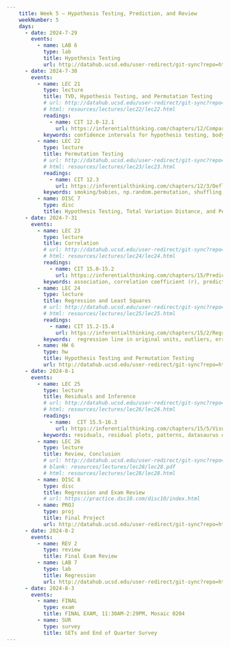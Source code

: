 ```yaml
---
    title: Week 5 – Hypothesis Testing, Prediction, and Review
    weekNumber: 5
    days:
      - date: 2024-7-29
        events: 
          - name: LAB 6 
            type: lab
            title: Hypothesis Testing
            url: http://datahub.ucsd.edu/user-redirect/git-sync?repo=https://github.com/dsc-courses/dsc10-2024-su&subPath=labs/lab06/lab06.ipynb
      - date: 2024-7-30
        events: 
          - name: LEC 21
            type: lecture
            title: TVD, Hypothesis Testing, and Permutation Testing
            # url: http://datahub.ucsd.edu/user-redirect/git-sync?repo=https://github.com/dsc-courses/dsc10-2024-su&subPath=lectures/lec22/lec22.ipynb
            # html: resources/lectures/lec22/lec22.html
            readings: 
              - name: CIT 12.0-12.1
                url: https://inferentialthinking.com/chapters/12/Comparing_Two_Samples.html
            keywords: confidence intervals for hypothesis testing, body temperature, smoking/babies
          - name: LEC 22
            type: lecture
            title: Permutation Testing
            # url: http://datahub.ucsd.edu/user-redirect/git-sync?repo=https://github.com/dsc-courses/dsc10-2024-su&subPath=lectures/lec23/lec23.ipynb
            # html: resources/lectures/lec23/lec23.html
            readings: 
              - name: CIT 12.3
                url: https://inferentialthinking.com/chapters/12/3/Deflategate.html
            keywords: smoking/babies, np.random.permutation, shuffling, Deflategate
          - name: DISC 7
            type: disc
            title: Hypothesis Testing, Total Variation Distance, and Permutation Testing
      - date: 2024-7-31
        events: 
          - name: LEC 23
            type: lecture
            title: Correlation
            # url: http://datahub.ucsd.edu/user-redirect/git-sync?repo=https://github.com/dsc-courses/dsc10-2024-su&subPath=lectures/lec24/lec24.ipynb
            # html: resources/lectures/lec24/lec24.html
            readings:  
              - name: CIT 15.0-15.2
                url: https://inferentialthinking.com/chapters/15/Prediction.html
            keywords: association, correlation coefficient (r), predicting heights, regression line (su)
          - name: LEC 24
            type: lecture
            title: Regression and Least Squares
            # url: http://datahub.ucsd.edu/user-redirect/git-sync?repo=https://github.com/dsc-courses/dsc10-2024-su&subPath=lectures/lec25/lec25.ipynb
            # html: resources/lectures/lec25/lec25.html
            readings: 
              - name: CIT 15.2-15.4
                url: https://inferentialthinking.com/chapters/15/2/Regression_Line.html
            keywords:  regression line in original units, outliers, errors, RMSE, best fit, least squares
          - name: HW 6
            type: hw
            title: Hypothesis Testing and Permutation Testing
            url: http://datahub.ucsd.edu/user-redirect/git-sync?repo=https://github.com/dsc-courses/dsc10-2024-su&subPath=homeworks/hw06/hw06.ipynb
      - date: 2024-8-1
        events: 
          - name: LEC 25
            type: lecture
            title: Residuals and Inference
            # url: http://datahub.ucsd.edu/user-redirect/git-sync?repo=https://github.com/dsc-courses/dsc10-2024-su&subPath=lectures/lec26/lec26.ipynb
            # html: resources/lectures/lec26/lec26.html
            readings: 
              - name:  CIT 15.5-16.3
                url: https://inferentialthinking.com/chapters/15/5/Visual_Diagnostics.html
            keywords: residuals, residual plots, patterns, datasaurus dozen, prediction intervals
          - name: LEC 26
            type: lecture
            title: Review, Conclusion
            # url: http://datahub.ucsd.edu/user-redirect/git-sync?repo=https://github.com/dsc-courses/dsc10-2024-su&subPath=lectures/lec28/lec28.ipynb
            # blank: resources/lectures/lec28/lec28.pdf
            # html: resources/lectures/lec28/lec28.html
          - name: DISC 8
            type: disc
            title: Regression and Exam Review
            # url: https://practice.dsc10.com/disc10/index.html
          - name: PROJ
            type: proj
            title: Final Project
            url: http://datahub.ucsd.edu/user-redirect/git-sync?repo=https://github.com/dsc-courses/dsc10-2024-su&subPath=projects/final_project/FinalProject.ipynb
      - date: 2024-8-2
        events: 
          - name: REV 2
            type: review
            title: Final Exam Review
          - name: LAB 7
            type: lab
            title: Regression
            url: http://datahub.ucsd.edu/user-redirect/git-sync?repo=https://github.com/dsc-courses/dsc10-2024-su&subPath=labs/lab07/lab07.ipynb
      - date: 2024-8-3
        events: 
          - name: FINAL
            type: exam
            title: FINAL EXAM, 11:30AM-2:29PM, Mosaic 0204
          - name: SUR
            type: survey
            title: SETs and End of Quarter Survey
---
```

